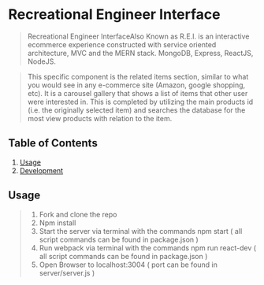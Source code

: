 # Recreational Engineer Interface

> Recreational Engineer InterfaceAlso Known as R.E.I. is an interactive ecommerce experience constructed with service oriented architecture, MVC and the MERN stack. MongoDB, Express, ReactJS, NodeJS.

> This specific component is the related items section, similar to what you would see in any e-commerce site (Amazon, google shopping, etc). It is a carousel gallery that shows a list of items that other user were interested in. This is completed by utilizing the main products id (i.e. the originally selected item) and searches the database for the most view products with relation to the item.


## Table of Contents

1. [Usage](#Usage)
1. [Development](#development)

## Usage

> 1. Fork and clone the repo 
> 2. Npm install
> 3. Start the server via terminal with the commands npm start    ( all script commands can be found in package.json ) 
> 4. Run webpack via terminal with the commands npm run react-dev ( all script commands can be found in package.json ) 
> 5. Open Browser to localhost:3004                               ( port can be found in server/server.js )
